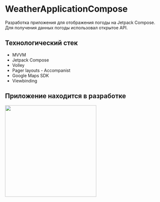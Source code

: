 # WeatherApplicationCompose
Разработка приложения для отображения погоды на Jetpack Compose. Для получения данных погоды использовал открытое API.

## Технологический стек
* MVVM
* Jetpack Compose
* Volley
* Pager layouts - Accompanist 
* Google Maps SDK
* Viewbinding

## Приложение находится в разработке
<img src="https://user-images.githubusercontent.com/98692719/189487671-a3073853-46da-4490-a322-1b59fa169737.png" width="300">
